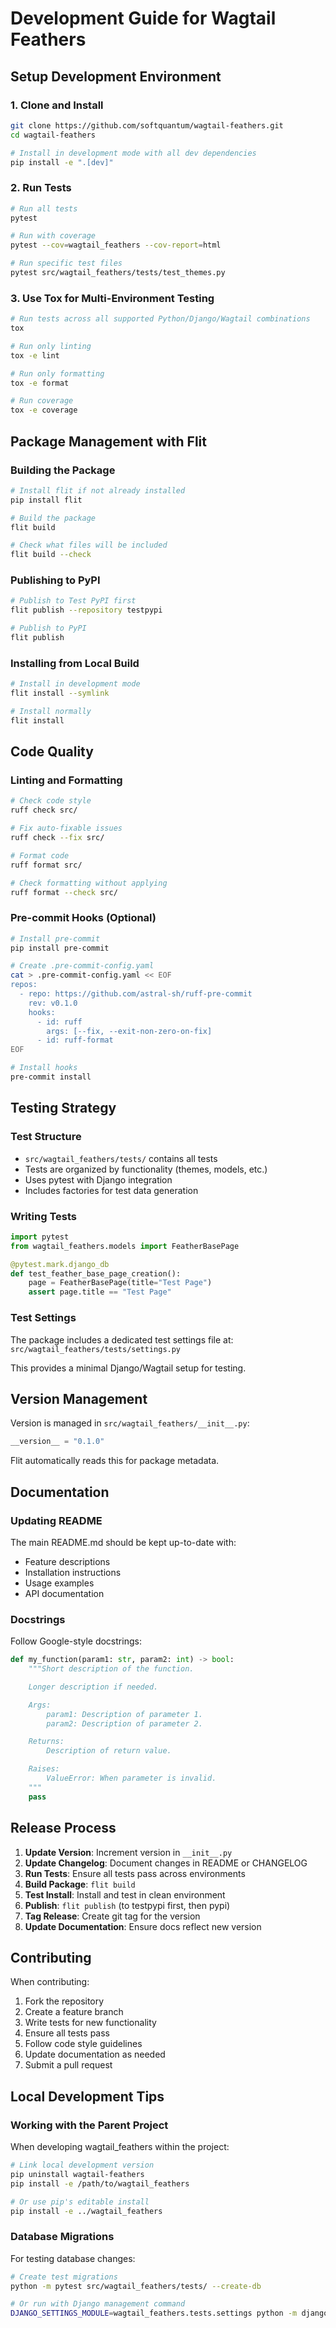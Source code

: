# Development Guide for Wagtail Feathers

## Setup Development Environment

### 1. Clone and Install
```bash
git clone https://github.com/softquantum/wagtail-feathers.git
cd wagtail-feathers

# Install in development mode with all dev dependencies
pip install -e ".[dev]"
```

### 2. Run Tests
```bash
# Run all tests
pytest

# Run with coverage
pytest --cov=wagtail_feathers --cov-report=html

# Run specific test files
pytest src/wagtail_feathers/tests/test_themes.py
```

### 3. Use Tox for Multi-Environment Testing
```bash
# Run tests across all supported Python/Django/Wagtail combinations
tox

# Run only linting
tox -e lint

# Run only formatting
tox -e format

# Run coverage
tox -e coverage
```

## Package Management with Flit

### Building the Package
```bash
# Install flit if not already installed
pip install flit

# Build the package
flit build

# Check what files will be included
flit build --check
```

### Publishing to PyPI
```bash
# Publish to Test PyPI first
flit publish --repository testpypi

# Publish to PyPI
flit publish
```

### Installing from Local Build
```bash
# Install in development mode
flit install --symlink

# Install normally
flit install
```

## Code Quality

### Linting and Formatting
```bash
# Check code style
ruff check src/

# Fix auto-fixable issues
ruff check --fix src/

# Format code
ruff format src/

# Check formatting without applying
ruff format --check src/
```

### Pre-commit Hooks (Optional)
```bash
# Install pre-commit
pip install pre-commit

# Create .pre-commit-config.yaml
cat > .pre-commit-config.yaml << EOF
repos:
  - repo: https://github.com/astral-sh/ruff-pre-commit
    rev: v0.1.0
    hooks:
      - id: ruff
        args: [--fix, --exit-non-zero-on-fix]
      - id: ruff-format
EOF

# Install hooks
pre-commit install
```

## Testing Strategy

### Test Structure
- `src/wagtail_feathers/tests/` contains all tests
- Tests are organized by functionality (themes, models, etc.)
- Uses pytest with Django integration
- Includes factories for test data generation

### Writing Tests
```python
import pytest
from wagtail_feathers.models import FeatherBasePage

@pytest.mark.django_db
def test_feather_base_page_creation():
    page = FeatherBasePage(title="Test Page")
    assert page.title == "Test Page"
```

### Test Settings
The package includes a dedicated test settings file at:
`src/wagtail_feathers/tests/settings.py`

This provides a minimal Django/Wagtail setup for testing.

## Version Management

Version is managed in `src/wagtail_feathers/__init__.py`:

```python
__version__ = "0.1.0"
```

Flit automatically reads this for package metadata.

## Documentation

### Updating README
The main README.md should be kept up-to-date with:
- Feature descriptions
- Installation instructions  
- Usage examples
- API documentation

### Docstrings
Follow Google-style docstrings:

```python
def my_function(param1: str, param2: int) -> bool:
    """Short description of the function.

    Longer description if needed.

    Args:
        param1: Description of parameter 1.
        param2: Description of parameter 2.

    Returns:
        Description of return value.

    Raises:
        ValueError: When parameter is invalid.
    """
    pass
```

## Release Process

1. **Update Version**: Increment version in `__init__.py`
2. **Update Changelog**: Document changes in README or CHANGELOG
3. **Run Tests**: Ensure all tests pass across environments
4. **Build Package**: `flit build`
5. **Test Install**: Install and test in clean environment
6. **Publish**: `flit publish` (to testpypi first, then pypi)
7. **Tag Release**: Create git tag for the version
8. **Update Documentation**: Ensure docs reflect new version

## Contributing

When contributing:

1. Fork the repository
2. Create a feature branch
3. Write tests for new functionality
4. Ensure all tests pass
5. Follow code style guidelines
6. Update documentation as needed
7. Submit a pull request

## Local Development Tips

### Working with the Parent Project
When developing wagtail_feathers within the project:

```bash
# Link local development version
pip uninstall wagtail-feathers
pip install -e /path/to/wagtail_feathers

# Or use pip's editable install
pip install -e ../wagtail_feathers
```

### Database Migrations
For testing database changes:

```bash
# Create test migrations
python -m pytest src/wagtail_feathers/tests/ --create-db

# Or run with Django management command
DJANGO_SETTINGS_MODULE=wagtail_feathers.tests.settings python -m django makemigrations wagtail_feathers
```